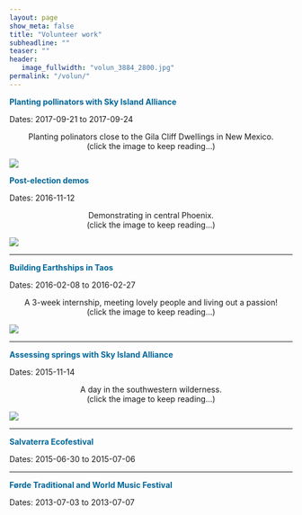 ```yaml
---
layout: page
show_meta: false
title: "Volunteer work"
subheadline: ""
teaser: ""
header:
   image_fullwidth: "volun_3884_2800.jpg"
permalink: "/volun/"
---
```




<b style="color: #006699">Planting pollinators with Sky Island Alliance </b><br>

Dates: 2017-09-21 to 2017-09-24

<center>Planting polinators close to the Gila Cliff Dwellings in New Mexico. </center>
<center>(click the image to keep reading...)</center>

[<img src="{{ site.url }}/pages/volun/SIA_Gila/plantitas.jpg">](http://kpolsen.github.io/volun/SIA_Gila/)
<!-- <a class="radius button small" href="{{ site.url }}/research/astro/">Read about my projects in astronomy›</a> -->


<b style="color: #006699">Post-election demos </b><br>

Dates: 2016-11-12

<center>Demonstrating in central Phoenix. </center>
<center>(click the image to keep reading...)</center>

[<img src="{{ site.url }}/pages/volun/demo/demo.jpg">](http://kpolsen.github.io/volun/demo/)

---

<b style="color: #006699">Building Earthships in Taos</b><br>

Dates: 2016-02-08 to 2016-02-27

<center>A 3-week internship, meeting lovely people and living out a passion! </center>
<center>(click the image to keep reading...)</center>

[<img src="{{ site.url }}/pages/volun/Taos/sun.jpg">](http://kpolsen.github.io/volun/Taos/)

---

<b style="color: #006699">Assessing springs with Sky Island Alliance</b><br>

Dates: 2015-11-14

<center>A day in the southwestern wilderness. </center>
<center>(click the image to keep reading...)</center>

[<img src="{{ site.url }}/pages/volun/SIA15/heart.jpg">](http://kpolsen.github.io/volun/SIA15/)

---

<b style="color: #006699">Salvaterra Ecofestival</b><br>

Dates: 2015-06-30 to 2015-07-06

---

<b style="color: #006699">Førde Traditional and World Music Festival</b><br>

Dates: 2013-07-03 to 2013-07-07



